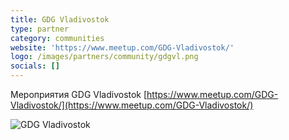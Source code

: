 ```yaml
---
title: GDG Vladivostok
type: partner
category: communities
website: 'https://www.meetup.com/GDG-Vladivostok/'
logo: /images/partners/community/gdgvl.png
socials: []
---
```


Мероприятия GDG Vladivostok [https://www.meetup.com/GDG-Vladivostok/](https://www.meetup.com/GDG-Vladivostok/)

![GDG Vladivostok](/images/partners/community/gdgvl.png)
